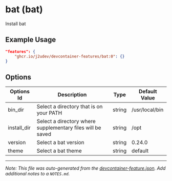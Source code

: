 
# bat (bat)

Install bat

## Example Usage

```json
"features": {
    "ghcr.io/j2udev/devcontainer-features/bat:0": {}
}
```

## Options

| Options Id | Description | Type | Default Value |
|-----|-----|-----|-----|
| bin_dir | Select a directory that is on your PATH | string | /usr/local/bin |
| install_dir | Select a directory where supplementary files will be saved | string | /opt |
| version | Select a bat version | string | 0.24.0 |
| theme | Select a bat theme | string | default |



---

_Note: This file was auto-generated from the [devcontainer-feature.json](devcontainer-feature.json).  Add additional notes to a `NOTES.md`._

